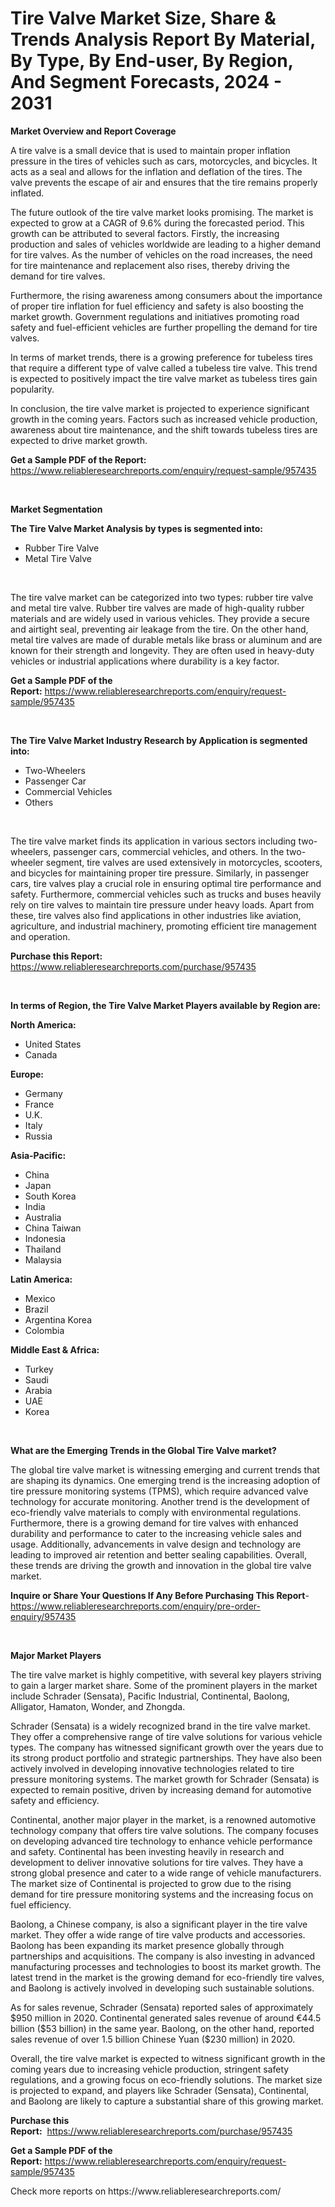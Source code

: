 <p><h1>Tire Valve Market Size, Share & Trends Analysis Report By Material, By Type, By End-user, By Region, And Segment Forecasts, 2024 - 2031</h1></p><p><strong>Market Overview and Report Coverage</strong></p>
<p><p>A tire valve is a small device that is used to maintain proper inflation pressure in the tires of vehicles such as cars, motorcycles, and bicycles. It acts as a seal and allows for the inflation and deflation of the tires. The valve prevents the escape of air and ensures that the tire remains properly inflated.</p><p>The future outlook of the tire valve market looks promising. The market is expected to grow at a CAGR of 9.6% during the forecasted period. This growth can be attributed to several factors. Firstly, the increasing production and sales of vehicles worldwide are leading to a higher demand for tire valves. As the number of vehicles on the road increases, the need for tire maintenance and replacement also rises, thereby driving the demand for tire valves.</p><p>Furthermore, the rising awareness among consumers about the importance of proper tire inflation for fuel efficiency and safety is also boosting the market growth. Government regulations and initiatives promoting road safety and fuel-efficient vehicles are further propelling the demand for tire valves.</p><p>In terms of market trends, there is a growing preference for tubeless tires that require a different type of valve called a tubeless tire valve. This trend is expected to positively impact the tire valve market as tubeless tires gain popularity.</p><p>In conclusion, the tire valve market is projected to experience significant growth in the coming years. Factors such as increased vehicle production, awareness about tire maintenance, and the shift towards tubeless tires are expected to drive market growth.</p></p>
<p><strong>Get a Sample PDF of the Report:</strong> <a href="https://www.reliableresearchreports.com/enquiry/request-sample/957435">https://www.reliableresearchreports.com/enquiry/request-sample/957435</a></p>
<p>&nbsp;</p>
<p><strong>Market Segmentation</strong></p>
<p><strong>The Tire Valve Market Analysis by types is segmented into:</strong></p>
<p><ul><li>Rubber Tire Valve</li><li>Metal Tire Valve</li></ul></p>
<p>&nbsp;</p>
<p><p>The tire valve market can be categorized into two types: rubber tire valve and metal tire valve. Rubber tire valves are made of high-quality rubber materials and are widely used in various vehicles. They provide a secure and airtight seal, preventing air leakage from the tire. On the other hand, metal tire valves are made of durable metals like brass or aluminum and are known for their strength and longevity. They are often used in heavy-duty vehicles or industrial applications where durability is a key factor.</p></p>
<p><strong>Get a Sample PDF of the Report:</strong>&nbsp;<a href="https://www.reliableresearchreports.com/enquiry/request-sample/957435">https://www.reliableresearchreports.com/enquiry/request-sample/957435</a></p>
<p>&nbsp;</p>
<p><strong>The Tire Valve Market Industry Research by Application is segmented into:</strong></p>
<p><ul><li>Two-Wheelers</li><li>Passenger Car</li><li>Commercial Vehicles</li><li>Others</li></ul></p>
<p>&nbsp;</p>
<p><p>The tire valve market finds its application in various sectors including two-wheelers, passenger cars, commercial vehicles, and others. In the two-wheeler segment, tire valves are used extensively in motorcycles, scooters, and bicycles for maintaining proper tire pressure. Similarly, in passenger cars, tire valves play a crucial role in ensuring optimal tire performance and safety. Furthermore, commercial vehicles such as trucks and buses heavily rely on tire valves to maintain tire pressure under heavy loads. Apart from these, tire valves also find applications in other industries like aviation, agriculture, and industrial machinery, promoting efficient tire management and operation.</p></p>
<p><strong>Purchase this Report:</strong>&nbsp; <a href="https://www.reliableresearchreports.com/purchase/957435">https://www.reliableresearchreports.com/purchase/957435</a></p>
<p>&nbsp;</p>
<p><strong>In terms of Region, the Tire Valve Market Players available by Region are:</strong></p>
<p>
    <p> <strong> North America: </strong>
        <ul>
            <li>United States</li>
            <li>Canada</li>
        </ul>
        </p> 
    <p> <strong> Europe: </strong>
        <ul>
            <li>Germany</li>
            <li>France</li>
            <li>U.K.</li>
            <li>Italy</li>
            <li>Russia</li>
        </ul>
        </p> 
    <p> <strong> Asia-Pacific: </strong>
        <ul>
            <li>China</li>
            <li>Japan</li>
            <li>South Korea</li>
            <li>India</li>
            <li>Australia</li>
            <li>China Taiwan</li>
            <li>Indonesia</li>
            <li>Thailand</li>
            <li>Malaysia</li>
        </ul>
        </p> 
    <p> <strong> Latin America: </strong>
        <ul>
            <li>Mexico</li>
            <li>Brazil</li>
            <li>Argentina Korea</li>
            <li>Colombia</li>
        </ul>
        </p> 
    <p> <strong> Middle East & Africa: </strong>
        <ul>
            <li>Turkey</li>
            <li>Saudi</li>
            <li>Arabia</li>
            <li>UAE</li>
            <li>Korea</li>
        </ul>
    </p>
    </p>
<p>&nbsp;</p>
<p><strong>What are the Emerging Trends in the Global Tire Valve market?</strong></p>
<p><p>The global tire valve market is witnessing emerging and current trends that are shaping its dynamics. One emerging trend is the increasing adoption of tire pressure monitoring systems (TPMS), which require advanced valve technology for accurate monitoring. Another trend is the development of eco-friendly valve materials to comply with environmental regulations. Furthermore, there is a growing demand for tire valves with enhanced durability and performance to cater to the increasing vehicle sales and usage. Additionally, advancements in valve design and technology are leading to improved air retention and better sealing capabilities. Overall, these trends are driving the growth and innovation in the global tire valve market.</p></p>
<p><strong>Inquire or Share Your Questions If Any Before Purchasing This Report</strong>- <a href="https://www.reliableresearchreports.com/enquiry/pre-order-enquiry/957435">https://www.reliableresearchreports.com/enquiry/pre-order-enquiry/957435</a></p>
<p>&nbsp;</p>
<p><strong>Major Market Players</strong></p>
<p><p>The tire valve market is highly competitive, with several key players striving to gain a larger market share. Some of the prominent players in the market include Schrader (Sensata), Pacific Industrial, Continental, Baolong, Alligator, Hamaton, Wonder, and Zhongda.</p><p>Schrader (Sensata) is a widely recognized brand in the tire valve market. They offer a comprehensive range of tire valve solutions for various vehicle types. The company has witnessed significant growth over the years due to its strong product portfolio and strategic partnerships. They have also been actively involved in developing innovative technologies related to tire pressure monitoring systems. The market growth for Schrader (Sensata) is expected to remain positive, driven by increasing demand for automotive safety and efficiency.</p><p>Continental, another major player in the market, is a renowned automotive technology company that offers tire valve solutions. The company focuses on developing advanced tire technology to enhance vehicle performance and safety. Continental has been investing heavily in research and development to deliver innovative solutions for tire valves. They have a strong global presence and cater to a wide range of vehicle manufacturers. The market size of Continental is projected to grow due to the rising demand for tire pressure monitoring systems and the increasing focus on fuel efficiency.</p><p>Baolong, a Chinese company, is also a significant player in the tire valve market. They offer a wide range of tire valve products and accessories. Baolong has been expanding its market presence globally through partnerships and acquisitions. The company is also investing in advanced manufacturing processes and technologies to boost its market growth. The latest trend in the market is the growing demand for eco-friendly tire valves, and Baolong is actively involved in developing such sustainable solutions.</p><p>As for sales revenue, Schrader (Sensata) reported sales of approximately $950 million in 2020. Continental generated sales revenue of around €44.5 billion ($53 billion) in the same year. Baolong, on the other hand, reported sales revenue of over 1.5 billion Chinese Yuan ($230 million) in 2020.</p><p>Overall, the tire valve market is expected to witness significant growth in the coming years due to increasing vehicle production, stringent safety regulations, and a growing focus on eco-friendly solutions. The market size is projected to expand, and players like Schrader (Sensata), Continental, and Baolong are likely to capture a substantial share of this growing market.</p></p>
<p><strong>Purchase this Report:</strong>&nbsp;&nbsp;<a href="https://www.reliableresearchreports.com/purchase/957435">https://www.reliableresearchreports.com/purchase/957435</a></p>
<p></p>
<p><strong>Get a Sample PDF of the Report:</strong>&nbsp;<a href="https://www.reliableresearchreports.com/enquiry/request-sample/957435">https://www.reliableresearchreports.com/enquiry/request-sample/957435</a></p>
<p>Check more reports on https://www.reliableresearchreports.com/</p>
